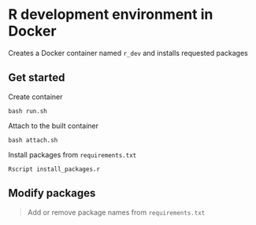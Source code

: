 # R development environment in Docker
Creates a Docker container named ``r_dev`` and installs requested packages
## Get started
Create container
````
bash run.sh
````
Attach to the built container
````
bash attach.sh
````
Install packages from ``requirements.txt``
````
Rscript install_packages.r
````
## Modify packages
>Add or remove package names from ``requirements.txt``